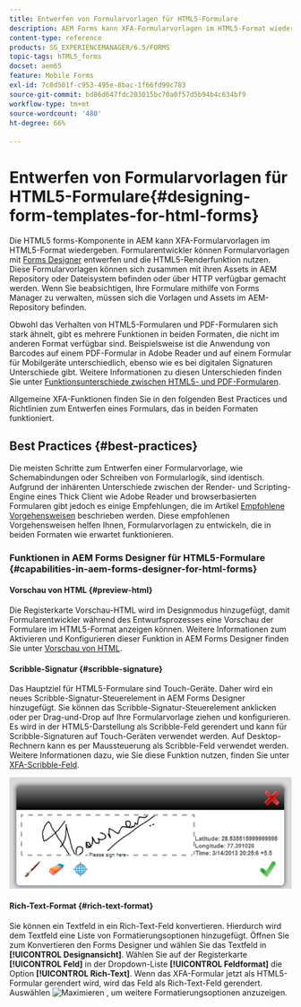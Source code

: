 ```yaml
---
title: Entwerfen von Formularvorlagen für HTML5-Formulare
description: AEM Forms kann XFA-Formularvorlagen im HTML5-Format wiedergeben. Formularentwickler können Formularvorlagen mit Designer entwerfen und die HTML5-Render-Funktion nutzen.
content-type: reference
products: SG_EXPERIENCEMANAGER/6.5/FORMS
topic-tags: hTML5_forms
docset: aem65
feature: Mobile Forms
exl-id: 7c8d501f-c953-495e-8bac-1f66fd99c783
source-git-commit: bd86d647fdc203015bc70a0f57d5b94b4c634bf9
workflow-type: tm+mt
source-wordcount: '480'
ht-degree: 66%

---
```


# Entwerfen von Formularvorlagen für HTML5-Formulare{#designing-form-templates-for-html-forms}

Die HTML5 forms-Komponente in AEM kann XFA-Formularvorlagen im HTML5-Format wiedergeben. Formularentwickler können Formularvorlagen mit [Forms Designer](https://www.adobe.com/go/learn_aemforms_designer_63_de) entwerfen und die HTML5-Renderfunktion nutzen. Diese Formularvorlagen können sich zusammen mit ihren Assets in AEM Repository oder Dateisystem befinden oder über HTTP verfügbar gemacht werden. Wenn Sie beabsichtigen, Ihre Formulare mithilfe von Forms Manager zu verwalten, müssen sich die Vorlagen und Assets im AEM-Repository befinden.

Obwohl das Verhalten von HTML5-Formularen und PDF-Formularen sich stark ähnelt, gibt es mehrere Funktionen in beiden Formaten, die nicht im anderen Format verfügbar sind. Beispielsweise ist die Anwendung von Barcodes auf einem PDF-Formular in Adobe Reader und auf einem Formular für Mobilgeräte unterschiedlich, ebenso wie es bei digitalen Signaturen Unterschiede gibt. Weitere Informationen zu diesen Unterschieden finden Sie unter [Funktionsunterschiede zwischen HTML5- und PDF-Formularen](../../forms/using/feature-differentiation-html5-forms-pdf-forms.md).

Allgemeine XFA-Funktionen finden Sie in den folgenden Best Practices und Richtlinien zum Entwerfen eines Formulars, das in beiden Formaten funktioniert.

## Best Practices {#best-practices}

Die meisten Schritte zum Entwerfen einer Formularvorlage, wie Schemabindungen oder Schreiben von Formularlogik, sind identisch. Aufgrund der inhärenten Unterschiede zwischen der Render- und Scripting-Engine eines Thick Client wie Adobe Reader und browserbasierten Formularen gibt jedoch es einige Empfehlungen, die im Artikel [Empfohlene Vorgehensweisen](/help/forms/using/design-accessible-html5-forms.md) beschrieben werden. Diese empfohlenen Vorgehensweisen helfen Ihnen, Formularvorlagen zu entwickeln, die in beiden Formaten wie erwartet funktionieren.

### Funktionen in AEM Forms Designer für HTML5-Formulare {#capabilities-in-aem-forms-designer-for-html-forms}

#### Vorschau von HTML {#preview-html}

Die Registerkarte Vorschau-HTML wird im Designmodus hinzugefügt, damit Formularentwickler während des Entwurfsprozesses eine Vorschau der Formulare im HTML5-Format anzeigen können. Weitere Informationen zum Aktivieren und Konfigurieren dieser Funktion in AEM Forms Designer finden Sie unter [Vorschau von HTML](../../forms/using/preview-xdp-forms-html.md).

#### Scribble-Signatur {#scribble-signature}

Das Hauptziel für HTML5-Formulare sind Touch-Geräte. Daher wird ein neues Scribble-Signatur-Steuerelement in AEM Forms Designer hinzugefügt. Sie können das Scribble-Signatur-Steuerelement anklicken oder per Drag-und-Drop auf Ihre Formularvorlage ziehen und konfigurieren. Es wird in der HTML5-Darstellung als Scribble-Feld gerendert und kann für Scribble-Signaturen auf Touch-Geräten verwendet werden. Auf Desktop-Rechnern kann es per Maussteuerung als Scribble-Feld verwendet werden. Weitere Informationen dazu, wie Sie diese Funktion nutzen, finden Sie unter [XFA-Scribble-Feld](../../forms/using/scribble-signature.md).

![4](assets/4.png)

#### Rich-Text-Format {#rich-text-format}

Sie können ein Textfeld in ein Rich-Text-Feld konvertieren. Hierdurch wird dem Textfeld eine Liste von Formatierungsoptionen hinzugefügt. Öffnen Sie zum Konvertieren den Forms Designer und wählen Sie das Textfeld in **[!UICONTROL Designansicht]**. Wählen Sie auf der Registerkarte **[!UICONTROL Feld]** in der Dropdown-Liste **[!UICONTROL Feldformat]** die Option **[!UICONTROL Rich-Text]**. Wenn das XFA-Formular jetzt als HTML5-Formular gerendert wird, wird das Feld als Rich-Text-Feld gerendert. Auswählen ![Maximieren](assets/maximize_icon.svg) , um weitere Formatierungsoptionen anzuzeigen.
